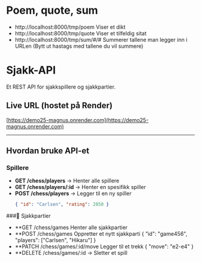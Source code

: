 # Poem, quote, sum
- http://localhost:8000/tmp/poem Viser et dikt
- http://localhost:8000/tmp/quote Viser et tilfeldig sitat
- http://localhost:8000/tmp/sum/#/# Summerer tallene man legger inn i URLen (Bytt ut hastags med tallene du vil summere)

# Sjakk-API

Et REST API for sjakkspillere og sjakkpartier.

## Live URL (hostet på Render)
[https://demo25-magnus.onrender.com](https://demo25-magnus.onrender.com)

---

## Hvordan bruke API-et

### Spillere
- **GET /chess/players** → Henter alle spillere
- **GET /chess/players/:id** → Henter en spesifikk spiller
- **POST /chess/players** → Legger til en ny spiller
  ```json
  { "id": "Carlsen", "rating": 2850 }
###🔹 Sjakkpartier
- **GET /chess/games Henter alle sjakkpartier
- **POST /chess/games Oppretter et nytt sjakkparti
{ "id": "game456", "players": ["Carlsen", "Hikaru"] }
- **PATCH /chess/games/:id/move Legger til et trekk
{ "move": "e2-e4" }
- **DELETE /chess/games/:id → Sletter et spill
